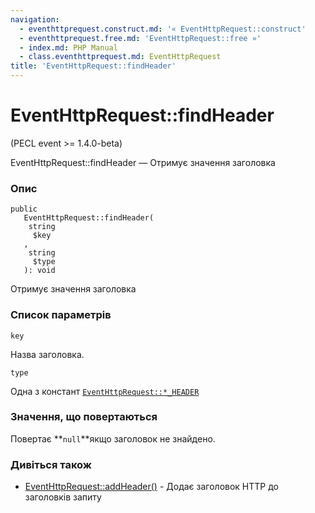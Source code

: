 ```yaml
---
navigation:
  - eventhttprequest.construct.md: '« EventHttpRequest::construct'
  - eventhttprequest.free.md: 'EventHttpRequest::free »'
  - index.md: PHP Manual
  - class.eventhttprequest.md: EventHttpRequest
title: 'EventHttpRequest::findHeader'
---
```

# EventHttpRequest::findHeader

(PECL event >= 1.4.0-beta)

EventHttpRequest::findHeader — Отримує значення заголовка

### Опис

```methodsynopsis
public
   EventHttpRequest::findHeader(
    string
     $key
   , 
    string
     $type
   ): void
```

Отримує значення заголовка

### Список параметрів

`key`

Назва заголовка.

`type`

Одна з констант [`EventHttpRequest::*_HEADER`](class.eventhttprequest.html#eventhttprequest.constants)

### Значення, що повертаються

Повертає \*\*`null`\*\*якщо заголовок не знайдено.

### Дивіться також

-   [EventHttpRequest::addHeader()](eventhttprequest.addheader.md) - Додає заголовок HTTP до заголовків запиту
